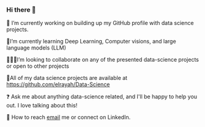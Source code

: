 ### Hi there 👋

:telescope: I’m currently working on building up my GitHub profile with data science projects.

:open_book:I’m currently learning Deep Learning, Computer visions, and large language models (LLM)

:people_holding_hands:I’m looking to collaborate on any of the presented data-science projects or open to other projects

:abacus:All of my data science projects are available at https://github.com/elrayah/Data-Science

:question: Ask me about anything data-science related, and I'll be happy to help you out. I love talking about this!

 :incoming_envelope: How to reach <a href="mailto:elrayah@gmail.com">email</a> me or connect on LinkedIn.

 




